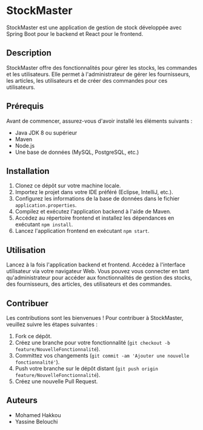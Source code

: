 # StockMaster

StockMaster est une application de gestion de stock développée avec Spring Boot pour le backend et React pour le frontend.

## Description

StockMaster offre des fonctionnalités pour gérer les stocks, les commandes et les utilisateurs. Elle permet à l'administrateur de gérer les fournisseurs, les articles, les utilisateurs et de créer des commandes pour ces utilisateurs.

## Prérequis

Avant de commencer, assurez-vous d'avoir installé les éléments suivants :

- Java JDK 8 ou supérieur
- Maven
- Node.js
- Une base de données (MySQL, PostgreSQL, etc.)

## Installation

1. Clonez ce dépôt sur votre machine locale.
2. Importez le projet dans votre IDE préféré (Eclipse, IntelliJ, etc.).
3. Configurez les informations de la base de données dans le fichier `application.properties`.
4. Compilez et exécutez l'application backend à l'aide de Maven.
5. Accédez au répertoire frontend et installez les dépendances en exécutant `npm install`.
6. Lancez l'application frontend en exécutant `npm start`.

## Utilisation

Lancez à la fois l'application backend et frontend. Accédez à l'interface utilisateur via votre navigateur Web. Vous pouvez vous connecter en tant qu'administrateur pour accéder aux fonctionnalités de gestion des stocks, des fournisseurs, des articles, des utilisateurs et des commandes.

## Contribuer

Les contributions sont les bienvenues ! Pour contribuer à StockMaster, veuillez suivre les étapes suivantes :

1. Fork ce dépôt.
2. Créez une branche pour votre fonctionnalité (`git checkout -b feature/NouvelleFonctionnalité`).
3. Committez vos changements (`git commit -am 'Ajouter une nouvelle fonctionnalité'`).
4. Push votre branche sur le dépôt distant (`git push origin feature/NouvelleFonctionnalité`).
5. Créez une nouvelle Pull Request.

## Auteurs

- Mohamed Hakkou
- Yassine Belouchi

